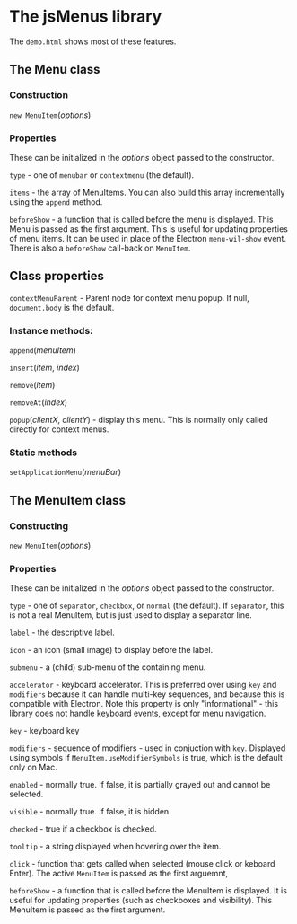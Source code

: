 # The jsMenus library

The `demo.html` shows most of these features.

## The Menu class

### Construction

`new MenuItem`(_options_)

### Properties

These can be initialized in the _options_ object
passed to the constructor.

`type` - one of `menubar` or `contextmenu` (the default).

`items` - the array of MenuItems.
You can also build this array incrementally using the `append` method.

`beforeShow` - a function that is called before the menu is displayed.
This Menu is passed as the first argument.
This is useful for updating properties of menu items.
It can be used in place of the Electron `menu-wil-show` event.
There is also a `beforeShow` call-back on `MenuItem`.

## Class properties

`contextMenuParent` -  Parent node for context menu popup.
If null, `document.body` is the default.

### Instance methods:

`append`(_menuItem_)

`insert`(_item_, _index_)

`remove`(_item_)

`removeAt`(_index_)

`popup`(_clientX_, _clientY_) - display this menu.
This is normally only called directly for context menus.

### Static methods

`setApplicationMenu`(_menuBar_)

## The MenuItem class

### Constructing

`new MenuItem`(_options_)

### Properties

These can be initialized in the _options_ object
passed to the constructor.

`type` - one of `separator`, `checkbox`, or `normal` (the default).
If `separator`, this is not a real MenuItem, but is just used to
display a separator line.

`label` - the descriptive label.

`icon` - an icon (small image) to display before the label.

`submenu` - a (child) sub-menu of the containing menu.

`accelerator` - keyboard accelerator.
This is preferred over using `key` and `modifiers` because
it can handle multi-key sequences, and because this is compatible with Electron.
Note this property is only "informational" - this library
does not handle keyboard events, except for menu navigation.

`key` - keyboard key 

`modifiers` - sequence of modifiers - used in conjuction with `key`.
Displayed using symbols if `MenuItem.useModifierSymbols` is true,
which is the default only on Mac.

`enabled` - normally true.  If false, it is partially grayed out
and cannot be selected.

`visible` - normally true.  If false, it is hidden.

`checked` - true if a checkbox is checked.

`tooltip` - a string displayed when hovering over the item.

`click` - function that gets called when selected (mouse click or keboard Enter).
The active `MenuItem` is passed as the first arguemnt,

`beforeShow` - a function that is called before the MenuItem is displayed.
It is useful for updating properties (such as checkboxes and visibility).
This MenuItem is passed as the first argument.
